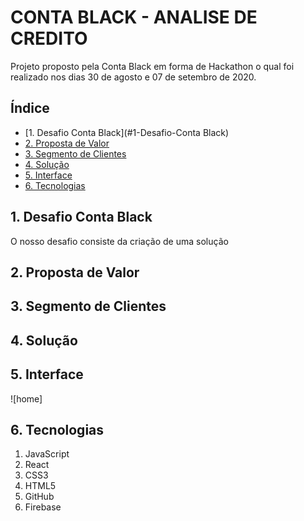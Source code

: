 # CONTA BLACK - ANALISE DE CREDITO

Projeto proposto pela Conta Black em forma de Hackathon o qual foi realizado nos dias 30 de agosto e 07 de setembro de 2020.

## Índice

* [1. Desafio Conta Black](#1-Desafio-Conta Black)
* [2. Proposta de Valor](#2-proposta-de-valor)
* [3. Segmento de Clientes](#3-segmento-de-clientes)
* [4. Solução](#4-considerações-gerais)
* [5. Interface](#5-interface)
* [6. Tecnologias](#6-tecnologias)

## 1. Desafio Conta Black

O nosso desafio consiste da criação de uma solução

## 2. Proposta de Valor



## 3. Segmento de Clientes


## 4. Solução


## 5. Interface

![home]


## 6. Tecnologias

1. JavaScript
2. React 
3. CSS3
4. HTML5
5. GitHub
6. Firebase


